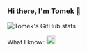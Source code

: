 ### Hi there, I'm Tomek 👋

![Tomek's GitHub stats](https://github-readme-stats.vercel.app/api?username=uhhtomek&show_icons=true&theme=radical)

What I know:
<code><img height=20 src="https://raw.githubusercontent.com/jmnote/z-icons/master/svg/python.svg"></code>
